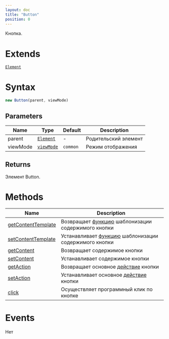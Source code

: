 ```yaml
---
layout: doc
title: "Button"
position: 0
---
```


Кнопка.

# Extends

[`Element`](../../Core/Elements/Element)

# Syntax

```js
new Button(parent, viewMode)
```

## Parameters

|Name|Type|Default|Description|
|----|----|-------|-----------|
|parent|[`Element`](../../Core/Elements/Element)|-|Родительский элемент|
|viewMode|[`viewMode`](../../Core/viewMode/)|`common`|Режим отображения|

## Returns

Элемент Button.


# Methods

|Name|Description|
|----|-----------|
|[getContentTemplate](Button.getContentTemplate/)|Возвращает [функцию](../../Core/Script/) шаблонизации содержимого кнопки|
|[setContentTemplate](Button.setContentTemplate/)|Устанавливает [функцию](../../Core/Script/) шаблонизации содержимого кнопки|
|[getContent](Button.getContent/)|Возвращает содержимое кнопки|
|[setContent](Button.setContent/)|Устанавливает содержимое кнопки|
|[getAction](Button.getAction/)|Возвращает основное [действие](../../Core/Actions/) кнопки|
|[setAction](Button.setAction/)|Устанавливает основное [действие](../../Core/Actions/) кнопки|
|[click](Button.click/)|Осуществляет программный клик по кнопке|

# Events

Нет
